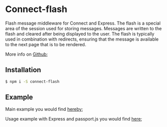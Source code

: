# Connect-flash
Flash message middleware for Connect and Express. The flash is a special area of the session used for storing messages. Messages are written to the flash and cleared after being displayed to the user. The flash is typically used in combination with redirects, ensuring that the message is available to the next page that is to be rendered.

More info on [Github](https://github.com/jaredhanson/connect-flash);

## Installation
``` bash
$ npm i -S connect-flash
```

## Example
Main example you would find [hereby](./example.js);

Usage example with Express and passport.js you would find [here](../../../libs/passport.js/local-combo/flash.js);
